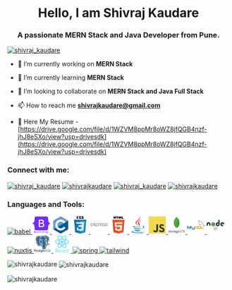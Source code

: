 <h1 align="center">Hello, I am Shivraj Kaudare</h1>
<h3 align="center">A passionate MERN Stack and Java Developer from Pune.</h3>

<p align="left"> <a href="https://twitter.com/shivraj_kaudare" target="blank"><img src="https://img.shields.io/twitter/follow/shivraj_kaudare?logo=twitter&style=for-the-badge" alt="shivraj_kaudare" /></a> </p>

- 🔭 I’m currently working on **MERN Stack**

- 🌱 I’m currently learning **MERN Stack**

- 👯 I’m looking to collaborate on **MERN Stack and Java Full Stack**

- 📫 How to reach me **shivrajkaudare@gmail.com**

- 📄 Here My Resume - [https://drive.google.com/file/d/1WZVM8ppMr8oWZ8jfQGB4nzf-jhJ8eSXo/view?usp=drivesdk](https://drive.google.com/file/d/1WZVM8ppMr8oWZ8jfQGB4nzf-jhJ8eSXo/view?usp=drivesdk)

<h3 align="left">Connect with me:</h3>
<p align="left">
<a href="https://twitter.com/shivraj_kaudare" target="blank"><img align="center" src="https://raw.githubusercontent.com/rahuldkjain/github-profile-readme-generator/master/src/images/icons/Social/twitter.svg" alt="shivraj_kaudare" height="30" width="40" /></a>
<a href="https://linkedin.com/in/shivrajkaudare" target="blank"><img align="center" src="https://raw.githubusercontent.com/rahuldkjain/github-profile-readme-generator/master/src/images/icons/Social/linked-in-alt.svg" alt="shivrajkaudare" height="30" width="40" /></a>
<a href="https://instagram.com/shivraj_kaudare" target="blank"><img align="center" src="https://raw.githubusercontent.com/rahuldkjain/github-profile-readme-generator/master/src/images/icons/Social/instagram.svg" alt="shivraj_kaudare" height="30" width="40" /></a>
<a href="https://www.leetcode.com/shivrajkaudare" target="blank"><img align="center" src="https://raw.githubusercontent.com/rahuldkjain/github-profile-readme-generator/master/src/images/icons/Social/leet-code.svg" alt="shivrajkaudare" height="30" width="40" /></a>
</p>

<h3 align="left">Languages and Tools:</h3>
<p align="left"> <a href="https://babeljs.io/" target="_blank" rel="noreferrer"> <img src="https://www.vectorlogo.zone/logos/babeljs/babeljs-icon.svg" alt="babel" width="40" height="40"/> </a> <a href="https://getbootstrap.com" target="_blank" rel="noreferrer"> <img src="https://raw.githubusercontent.com/devicons/devicon/master/icons/bootstrap/bootstrap-plain-wordmark.svg" alt="bootstrap" width="40" height="40"/> </a> <a href="https://www.cprogramming.com/" target="_blank" rel="noreferrer"> <img src="https://raw.githubusercontent.com/devicons/devicon/master/icons/c/c-original.svg" alt="c" width="40" height="40"/> </a> <a href="https://www.w3schools.com/css/" target="_blank" rel="noreferrer"> <img src="https://raw.githubusercontent.com/devicons/devicon/master/icons/css3/css3-original-wordmark.svg" alt="css3" width="40" height="40"/> </a> <a href="https://expressjs.com" target="_blank" rel="noreferrer"> <img src="https://raw.githubusercontent.com/devicons/devicon/master/icons/express/express-original-wordmark.svg" alt="express" width="40" height="40"/> </a> <a href="https://www.w3.org/html/" target="_blank" rel="noreferrer"> <img src="https://raw.githubusercontent.com/devicons/devicon/master/icons/html5/html5-original-wordmark.svg" alt="html5" width="40" height="40"/> </a> <a href="https://www.java.com" target="_blank" rel="noreferrer"> <img src="https://raw.githubusercontent.com/devicons/devicon/master/icons/java/java-original.svg" alt="java" width="40" height="40"/> </a> <a href="https://developer.mozilla.org/en-US/docs/Web/JavaScript" target="_blank" rel="noreferrer"> <img src="https://raw.githubusercontent.com/devicons/devicon/master/icons/javascript/javascript-original.svg" alt="javascript" width="40" height="40"/> </a> <a href="https://www.mongodb.com/" target="_blank" rel="noreferrer"> <img src="https://raw.githubusercontent.com/devicons/devicon/master/icons/mongodb/mongodb-original-wordmark.svg" alt="mongodb" width="40" height="40"/> </a> <a href="https://www.mysql.com/" target="_blank" rel="noreferrer"> <img src="https://raw.githubusercontent.com/devicons/devicon/master/icons/mysql/mysql-original-wordmark.svg" alt="mysql" width="40" height="40"/> </a> <a href="https://nodejs.org" target="_blank" rel="noreferrer"> <img src="https://raw.githubusercontent.com/devicons/devicon/master/icons/nodejs/nodejs-original-wordmark.svg" alt="nodejs" width="40" height="40"/> </a> <a href="https://nuxtjs.org/" target="_blank" rel="noreferrer"> <img src="https://www.vectorlogo.zone/logos/nuxtjs/nuxtjs-icon.svg" alt="nuxtjs" width="40" height="40"/> </a> <a href="https://www.postgresql.org" target="_blank" rel="noreferrer"> <img src="https://raw.githubusercontent.com/devicons/devicon/master/icons/postgresql/postgresql-original-wordmark.svg" alt="postgresql" width="40" height="40"/> </a> <a href="https://reactjs.org/" target="_blank" rel="noreferrer"> <img src="https://raw.githubusercontent.com/devicons/devicon/master/icons/react/react-original-wordmark.svg" alt="react" width="40" height="40"/> </a> <a href="https://spring.io/" target="_blank" rel="noreferrer"> <img src="https://www.vectorlogo.zone/logos/springio/springio-icon.svg" alt="spring" width="40" height="40"/> </a> <a href="https://tailwindcss.com/" target="_blank" rel="noreferrer"> <img src="https://www.vectorlogo.zone/logos/tailwindcss/tailwindcss-icon.svg" alt="tailwind" width="40" height="40"/> </a> </p>

<p><img align="left" src="https://github-readme-stats.vercel.app/api/top-langs?username=shivrajkaudare&show_icons=true&locale=en&layout=compact" alt="shivrajkaudare" /></p>

<p>&nbsp;<img align="center" src="https://github-readme-stats.vercel.app/api?username=shivrajkaudare&show_icons=true&locale=en" alt="shivrajkaudare" /></p>

<p><img align="center" src="https://github-readme-streak-stats.herokuapp.com/?user=shivrajkaudare&" alt="shivrajkaudare" /></p>

